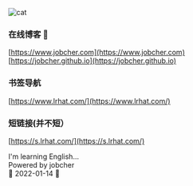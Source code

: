 ![cat](https://raw.githubusercontent.com/jobcher/cat.gif/main/cat.gif)
### 在线博客 👋
[https://www.jobcher.com](https://www.jobcher.com)  
[https://jobcher.github.io](https://jobcher.github.io)  

### 书签导航
[https://www.lrhat.com/](https://www.lrhat.com/)

### 短链接(并不短）
[https://s.lrhat.com/](https://s.lrhat.com/)

I'm learning English...  
Powered by jobcher  
🔭 2022-01-14 🔭
<!--
**jobcher/jobcher** is a ✨ _special_ ✨ repository because its `README.md` (this file) appears on your GitHub profile.

Here are some ideas to get you started:

- 🔭 I’m currently working on ...
- 🌱 I’m currently learning ...
- 👯 I’m looking to collaborate on ...
- 🤔 I’m looking for help with ...
- 💬 Ask me about ...
- 📫 How to reach me: ...
- 😄 Pronouns: ...
- ⚡ Fun fact: ...
-->
